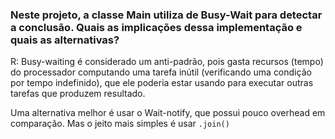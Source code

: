 ### Neste projeto, a classe Main utiliza de Busy-Wait para detectar a conclusão. Quais as implicações dessa implementação e quais as alternativas?
R: Busy-waiting é considerado um anti-padrão, pois gasta recursos (tempo) do processador computando uma tarefa inútil (verificando uma condição por tempo indefinido), que ele poderia estar usando para executar outras tarefas que produzem resultado. 

Uma alternativa melhor é usar o Wait-notify, que possui pouco overhead em comparação. Mas o jeito mais simples é usar `.join()`
